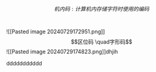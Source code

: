 $$机内码 : 计算机内存储字符时使用的编码$$
<br><br>
![[Pasted image 20240729172951.png]]
$$区位码 \quad字形码$$
![[Pasted image 20240729174823.png]]dhjih

ddddddddddd